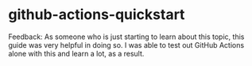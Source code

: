 # github-actions-quickstart

Feedback: As someone who is just starting to learn about this topic, this guide was very helpful in  doing so. I was able to test out GitHub Actions alone with this and learn a lot, as a result.
